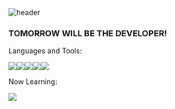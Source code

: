 ![header](https://capsule-render.vercel.app/api?type=slice&color=gradient&text=%20JIMINPARK%20%20&height=200&fontSize=100)

### TOMORROW WILL BE THE DEVELOPER!

Languages and Tools:

<img src="https://img.shields.io/badge/JavaScript-F7DF1E?style=flat-square&logo=JavaScript&logoColor=white"/><img src="https://img.shields.io/badge/CSS-1572B6?style=flat-square&logo=CSS3&logoColor=white"/><img src="https://img.shields.io/badge/Python-3776AB?style=flat-square&logo=Python&logoColor=white"/><img src="https://img.shields.io/badge/MongoDB-47A248?style=flat-square&logo=MongoDB&logoColor=white"/><img src="https://img.shields.io/badge/Git-F05032?style=flat-square&logo=Git&logoColor=white"/>

Now Learning:

<img src="https://img.shields.io/badge/React-61DAFB?style=flat-square&logo=React&logoColor=white"/>

